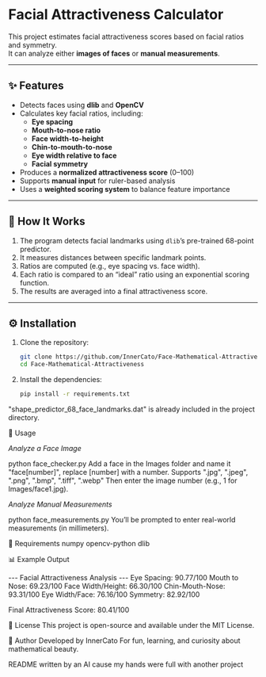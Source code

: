# Facial Attractiveness Calculator

This project estimates facial attractiveness scores based on facial ratios and symmetry.  
It can analyze either **images of faces** or **manual measurements**.

---

## ✨ Features

- Detects faces using **dlib** and **OpenCV**
- Calculates key facial ratios, including:
  - **Eye spacing**
  - **Mouth-to-nose ratio**
  - **Face width-to-height**
  - **Chin-to-mouth-to-nose**
  - **Eye width relative to face**
  - **Facial symmetry**
- Produces a **normalized attractiveness score** (0–100)
- Supports **manual input** for ruler-based analysis
- Uses a **weighted scoring system** to balance feature importance

---

## 🧠 How It Works

1. The program detects facial landmarks using `dlib`’s pre-trained 68-point predictor.
2. It measures distances between specific landmark points.
3. Ratios are computed (e.g., eye spacing vs. face width).
4. Each ratio is compared to an “ideal” ratio using an exponential scoring function.
5. The results are averaged into a final attractiveness score.

---

## ⚙️ Installation

1. Clone the repository:
   ```bash
   git clone https://github.com/InnerCato/Face-Mathematical-Attractiveness.git
   cd Face-Mathematical-Attractiveness

2. Install the dependencies:
    ```bash
    pip install -r requirements.txt


"shape_predictor_68_face_landmarks.dat" is already included in the project directory.

🚀 Usage

*Analyze a Face Image*

python face_checker.py
Add a face in the Images folder and name it "face[number]", replace [number] with a number.
Supports ".jpg", ".jpeg", ".png", ".bmp", ".tiff", ".webp"
Then enter the image number (e.g., 1 for Images/face1.jpg).


*Analyze Manual Measurements*

python face_measurements.py
You’ll be prompted to enter real-world measurements (in millimeters).

🧩 Requirements
numpy
opencv-python
dlib

📊 Example Output

--- Facial Attractiveness Analysis ---
Eye Spacing: 90.77/100
Mouth to Nose: 69.23/100
Face Width/Height: 66.30/100
Chin-Mouth-Nose: 93.31/100
Eye Width/Face: 76.16/100
Symmetry: 82.92/100

Final Attractiveness Score: 80.41/100

🧾 License
This project is open-source and available under the MIT License.

👤 Author
Developed by InnerCato
For fun, learning, and curiosity about mathematical beauty.

README written by an AI cause my hands were full with another project